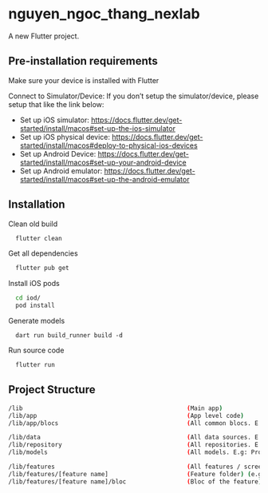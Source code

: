 # nguyen_ngoc_thang_nexlab

A new Flutter project.

## Pre-installation requirements
Make sure your device is installed with Flutter 

Connect to Simulator/Device:
If you don’t setup the simulator/device, please setup that like the link below:
- Set up iOS simulator: https://docs.flutter.dev/get-started/install/macos#set-up-the-ios-simulator
- Set up iOS physical device: https://docs.flutter.dev/get-started/install/macos#deploy-to-physical-ios-devices
- Set up Android Device: https://docs.flutter.dev/get-started/install/macos#set-up-your-android-device
- Set up Android emulator: https://docs.flutter.dev/get-started/install/macos#set-up-the-android-emulator

## Installation
Clean old build
```bash
  flutter clean
```

Get all dependencies
```bash
  flutter pub get
```

Install iOS pods
```bash
  cd iod/
  pod install
```

Generate models
```base
  dart run build_runner build -d
```

Run source code
```bash
  flutter run
```

## Project Structure 
```bash
/lib                                              (Main app)
/lib/app                                          (App level code)
/lib/app/blocs                                    (All common blocs. E.g: Connectivity)

/lib/data                                         (All data sources. E.g: Remote)
/lib/repository                                   (All repositories. E.g: Products)
/lib/models                                       (All models. E.g: Product)

/lib/features                                     (All features / screens)
/lib/features/[feature name]                      (Feature folder) (e.g: products)
/lib/features/[feature name]/bloc                 (Bloc of the feature)
